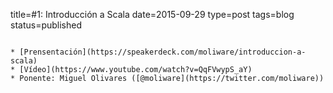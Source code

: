 title=#1: Introducción a Scala
date=2015-09-29
type=post
tags=blog
status=published
~~~~~~

* [Prensentación](https://speakerdeck.com/moliware/introduccion-a-scala)
* [Vídeo](https://www.youtube.com/watch?v=QqFVwypS_aY)
* Ponente: Miguel Olivares ([@moliware](https://twitter.com/moliware))
